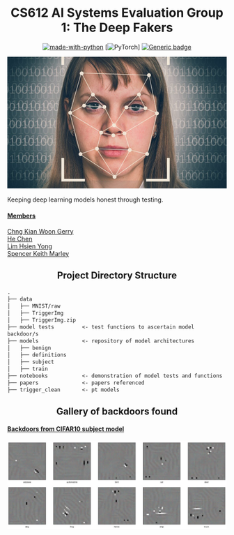 # <div align="center">CS612 AI Systems Evaluation Group 1: The Deep Fakers</div>
<div align="center">

[![made-with-python](https://img.shields.io/badge/Made%20with-Python-blue.svg)](https://www.python.org/)
[![PyTorch](https://img.shields.io/badge/PyTorch-%23EE4C2C.svg?style=for-the-badge&logo=PyTorch&logoColor=white)]
[![Generic badge](https://img.shields.io/badge/STATUS-INPROGRESS-<COLOR>.svg)](https://shields.io/)
</div>
<p align="center">
  <img src="data/deepfake.png" width="700">
</p>

Keeping deep learning models honest through testing.
#### <ins>__Members__</ins><br>
[Chng Kian Woon Gerry](mailto:gerry.chng.2020@mitb.smu.edu.sg)<br>
[He Chen](mailto:chen.he.2020@mitb.smu.edu.sg)<br>
[Lim Hsien Yong](mailto:hy.lim.2021@mitb.smu.edu.sg)<br>
[Spencer Keith Marley](mailto:skmarley.2021@mitb.smu.edu.sg)<br>
  
## <div align="center">Project Directory Structure</div>
```
.
├── data
│   ├── MNIST/raw
│   ├── TriggerImg
│   ├── TriggerImg.zip
├── model tests         <- test functions to ascertain model backdoor/s
├── models              <- repository of model architectures
│   ├── benign   
│   ├── definitions
│   ├── subject
│   ├── train
├── notebooks           <- demonstration of model tests and functions
├── papers              <- papers referenced
├── trigger_clean       <- pt models
```
## <div align="center">Gallery of backdoors found</div>
#### <ins>__Backdoors from CIFAR10 subject model__</ins><br>
<p align="center">
  <img src="data/CIFAR10_backdoors.png" width="1000">
</p>
